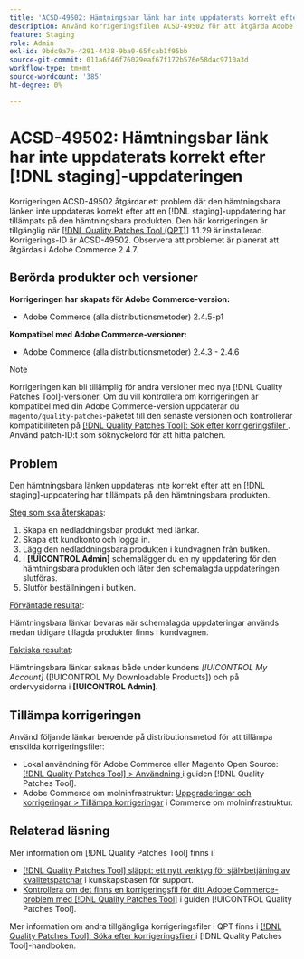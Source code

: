 ```yaml
---
title: 'ACSD-49502: Hämtningsbar länk har inte uppdaterats korrekt efter  [!DNL staging] uppdatering'
description: Använd korrigeringsfilen ACSD-49502 för att åtgärda Adobe Commerce-problemet där den hämtningsbara länken inte uppdateras korrekt efter att en  [!DNL staging] uppdatering har installerats på den hämtningsbara produkten.
feature: Staging
role: Admin
exl-id: 9bdc9a7e-4291-4438-9ba0-65fcab1f95bb
source-git-commit: 011a6f46f76029eaf67f172b576e58dac9710a3d
workflow-type: tm+mt
source-wordcount: '385'
ht-degree: 0%

---
```


# ACSD-49502: Hämtningsbar länk har inte uppdaterats korrekt efter [!DNL staging]-uppdateringen

Korrigeringen ACSD-49502 åtgärdar ett problem där den hämtningsbara länken inte uppdateras korrekt efter att en [!DNL staging]-uppdatering har tillämpats på den hämtningsbara produkten. Den här korrigeringen är tillgänglig när [[!DNL Quality Patches Tool (QPT)]](https://experienceleague.adobe.com/en/docs/commerce-operations/tools/quality-patches-tool/quality-patches-tool-to-self-serve-quality-patches) 1.1.29 är installerad. Korrigerings-ID är ACSD-49502. Observera att problemet är planerat att åtgärdas i Adobe Commerce 2.4.7.

## Berörda produkter och versioner

**Korrigeringen har skapats för Adobe Commerce-version:**

* Adobe Commerce (alla distributionsmetoder) 2.4.5-p1

**Kompatibel med Adobe Commerce-versioner:**

* Adobe Commerce (alla distributionsmetoder) 2.4.3 - 2.4.6

>[!NOTE]
>
>Korrigeringen kan bli tillämplig för andra versioner med nya [!DNL Quality Patches Tool]-versioner. Om du vill kontrollera om korrigeringen är kompatibel med din Adobe Commerce-version uppdaterar du `magento/quality-patches`-paketet till den senaste versionen och kontrollerar kompatibiliteten på [[!DNL Quality Patches Tool]: Sök efter korrigeringsfiler ](https://experienceleague.adobe.com/tools/commerce-quality-patches/index.html). Använd patch-ID:t som söknyckelord för att hitta patchen.

## Problem

Den hämtningsbara länken uppdateras inte korrekt efter att en [!DNL staging]-uppdatering har tillämpats på den hämtningsbara produkten.

<u>Steg som ska återskapas</u>:

1. Skapa en nedladdningsbar produkt med länkar.
1. Skapa ett kundkonto och logga in.
1. Lägg den nedladdningsbara produkten i kundvagnen från butiken.
1. I **[!UICONTROL Admin]** schemalägger du en ny uppdatering för den hämtningsbara produkten och låter den schemalagda uppdateringen slutföras.
1. Slutför beställningen i butiken.

<u>Förväntade resultat</u>:

Hämtningsbara länkar bevaras när schemalagda uppdateringar används medan tidigare tillagda produkter finns i kundvagnen.

<u>Faktiska resultat</u>:

Hämtningsbara länkar saknas både under kundens *[!UICONTROL My Account]* ([!UICONTROL My Downloadable Products]) och på ordervysidorna i **[!UICONTROL Admin]**.

## Tillämpa korrigeringen

Använd följande länkar beroende på distributionsmetod för att tillämpa enskilda korrigeringsfiler:

* Lokal användning för Adobe Commerce eller Magento Open Source: [[!DNL Quality Patches Tool] > Användning ](/help/tools/quality-patches-tool/usage.md) i guiden [!DNL Quality Patches Tool].
* Adobe Commerce om molninfrastruktur: [Uppgraderingar och korrigeringar > Tillämpa korrigeringar](https://experienceleague.adobe.com/docs/commerce-cloud-service/user-guide/develop/upgrade/apply-patches.html) i Commerce om molninfrastruktur.

## Relaterad läsning

Mer information om [!DNL Quality Patches Tool] finns i:

* [[!DNL Quality Patches Tool] släppt: ett nytt verktyg för självbetjäning av kvalitetspatchar](https://experienceleague.adobe.com/en/docs/commerce-operations/tools/quality-patches-tool/quality-patches-tool-to-self-serve-quality-patches) i kunskapsbasen för support.
* [Kontrollera om det finns en korrigeringsfil för ditt Adobe Commerce-problem med  [!DNL Quality Patches Tool]](/help/tools/quality-patches-tool/patches-available-in-qpt/check-patch-for-magento-issue-with-magento-quality-patches.md) i guiden [!UICONTROL Quality Patches Tool].


Mer information om andra tillgängliga korrigeringsfiler i QPT finns i [[!DNL Quality Patches Tool]: Söka efter korrigeringsfiler ](https://experienceleague.adobe.com/tools/commerce-quality-patches/index.html) i [!DNL Quality Patches Tool]-handboken.
